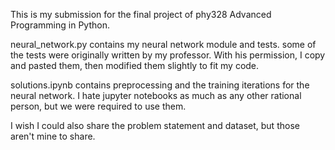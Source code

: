 This is my submission for the final project of phy328 Advanced Programming in Python.


neural_network.py contains my neural network module and tests.
some of the tests were originally written by my professor.
With his permission, I copy and pasted them, then modified them slightly to fit my code.


solutions.ipynb contains preprocessing and the training iterations for the neural network.
I hate jupyter notebooks as much as any other rational person, but we were required to use them.


I wish I could also share the problem statement and dataset, but those aren't mine to share.
